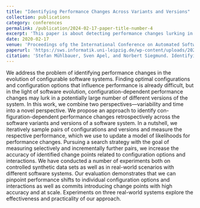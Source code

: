 ```yaml
---
title: "Identifying Performance Changes Across Variants and Versions"
collection: publications
category: conferences
permalink: /publication/2024-02-17-paper-title-number-4
excerpt: 'This paper is about detecting performance changes lurking in the development history of a software system.'
date: 2020-02-17
venue: 'Proceedings ofg the International Conference on Automated Software Engineering (ASE)'
paperurl: 'https://sws.informatik.uni-leipzig.de/wp-content/uploads/2020/09/mas_ase_2020.pdf'
citation: 'Stefan Mühlbauer, Sven Apel, and Norbert Siegmund. Identifying Software Performance Changes Across Variants and Versions. Automated Software Engineering (ASE), pages 611–622. ACM, 2020.'
---
```


We address the problem of identifying performance changes in the evolution of configurable software systems. Finding optimal
configurations and configuration options that influence performance is already difficult, but in the light of software evolution,
configuration-dependent performance changes may lurk in a potentially large number of different versions of the system.
In this work, we combine two perspectives—variability and time into a novel perspective. We propose an approach to identify con-
figuration-dependent performance changes retrospectively across the software variants and versions of a software system. In a nutshell, we iteratively sample pairs of configurations and versions and measure the respective performance, which we use to update a
model of likelihoods for performance changes. Pursuing a search strategy with the goal of measuring selectively and incrementally
further pairs, we increase the accuracy of identified change points related to configuration options and interactions.
We have conducted a number of experiments both on controlled synthetic data sets as well as in real-world scenarios with different software systems. Our evaluation demonstrates that we can pinpoint performance shifts to individual configuration options
and interactions as well as commits introducing change points with high accuracy and at scale. Experiments on three real-world
systems explore the effectiveness and practicality of our approach.
